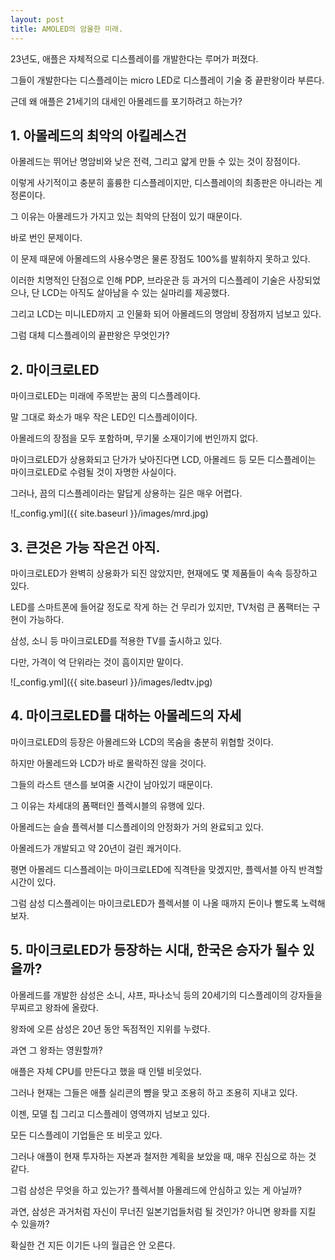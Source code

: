 ```yaml
---
layout: post
title: AMOLED의 암울한 미래.
---
```


23년도, 애플은 자체적으로 디스플레이를 개발한다는 루머가 퍼졌다.

그들이 개발한다는 디스플레이는 micro LED로 디스플레이 기술 중 끝판왕이라 부른다.

근데 왜 애플은 21세기의 대세인 아몰레드를 포기하려고 하는가?



<h2>1. 아몰레드의 최악의 아킬레스건</h2>

아몰레드는 뛰어난 명암비와 낮은 전력, 그리고 얇게 만들 수 있는 것이 장점이다.

이렇게 사기적이고 충분히 훌륭한 디스플레이지만, 디스플레이의 최종판은 아니라는 게 정론이다.

그 이유는 아몰레드가 가지고 있는 최악의 단점이 있기 때문이다.

바로 번인 문제이다.

이 문제 때문에 아몰레드의 사용수명은 물론 장점도 100%를 발휘하지 못하고 있다.

이러한 치명적인 단점으로 인해 PDP, 브라운관 등 과거의 디스플레이 기술은 사장되었으나, 단 LCD는 아직도 살아남을 수 있는 실마리를 제공했다.

그리고 LCD는 미니LED까지 고 인물화 되어 아몰레드의 명암비 장점까지 넘보고 있다.

그럼 대체 디스플레이의 끝판왕은 무엇인가?



<h2>2. 마이크로LED</h2>

마이크로LED는 미래에 주목받는 꿈의 디스플레이다.

말 그대로 화소가 매우 작은 LED인 디스플레이이다.

아몰레드의 장점을 모두 포함하며, 무기물 소재이기에 번인까지 없다.

마이크로LED가 상용화되고 단가가 낮아진다면 LCD, 아몰레드 등 모든 디스플레이는 마이크로LED로 수렴될 것이 자명한 사실이다.

그러나, 끔의 디스플레이라는 말답게 상용하는 길은 매우 어렵다.

![_config.yml]({{ site.baseurl }}/images/mrd.jpg)




<h2>3. 큰것은 가능 작은건 아직.</h2>

마이크로LED가 완벽히 상용화가 되진 않았지만, 현재에도 몇 제품들이 속속 등장하고 있다.

LED를 스마트폰에 들어갈 정도로 작게 하는 건 무리가 있지만, TV처럼 큰 폼팩터는 구현이 가능하다.

삼성, 소니 등 마이크로LED를 적용한 TV를 출시하고 있다.

다만, 가격이 억 단위라는 것이 흠이지만 말이다.

![_config.yml]({{ site.baseurl }}/images/ledtv.jpg)




<h2>4. 마이크로LED를 대하는 아몰레드의 자세</h2>

마이크로LED의 등장은 아몰레드와 LCD의 목숨을 충분히 위협할 것이다.

하지만 아몰레드와 LCD가 바로 몰락하진 않을 것이다.

그들의 라스트 댄스를 보여줄 시간이 남아있기 때문이다.

그 이유는 차세대의 폼팩터인 플렉시블의 유행에 있다.

아몰레드는 슬슬 플렉서블 디스플레이의 안정화가 거의 완료되고 있다.

아몰레드가 개발되고 약 20년이 걸린 쾌거이다.

평면 아몰레드 디스플레이는 마이크로LED에 직격탄을 맞겠지만, 플렉서블 아직 반격할 시간이 있다.

그럼 삼성 디스플레이는 마이크로LED가 플렉서블 이 나올 때까지 돈이나 빨도록 노력해보자.



<h2>5. 마이크로LED가 등장하는 시대, 한국은 승자가 될수 있을까?</h2>

아몰레드를 개발한 삼성은 소니, 샤프, 파나소닉 등의 20세기의 디스플레이의 강자들을 무찌르고 왕좌에 올랐다.

왕좌에 오른 삼성은 20년 동안 독점적인 지위를 누렸다.

과연 그 왕좌는 영원할까?

애플은 자체 CPU를 만든다고 했을 때 인텔 비웃었다. 

그러나 현재는 그들은 애플 실리콘의 뺨을 맞고 조용히 하고 조용히 지내고 있다.

이젠, 모델 칩 그리고 디스플레이 영역까지 넘보고 있다.

모든 디스플레이 기업들은 또 비웃고 있다.

그러나 애플이 현재 투자하는 자본과 철저한 계획을 보았을 때, 매우 진심으로 하는 것 같다.

그럼 삼성은 무엇을 하고 있는가? 플렉서블 아몰레드에 안심하고 있는 게 아닐까?

과연, 삼성은 과거처럼 자신이 무너진 일본기업들처럼 될 것인가? 아니면 왕좌를 지킬 수 있을까?

확실한 건 지든 이기든 나의 월급은 안 오른다.

